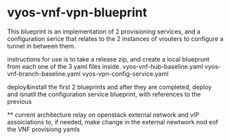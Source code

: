 # vyos-vnf-vpn-blueprint
This blueprint is an implementation of 2 provisioning services, and a configuration serice that relates to the 2 instances of vrouters to configure a tunnel in between them.

instructions for use is to take a release zip, and create a local blueprunt from each one of the 3 yaml files inside.
vyos-vnf-hub-baseline.yaml
vyos-vnf-branch-baseline.yaml
vyos-vpn-config-service.yaml

deploy&install the first 2 blueprints and after they are completed, deploy and isnatll the configuration service blueprint, with references to the previous 

** current architecture relay on openstack external network and vIP assoiciations to, if needed, make change in the external newtwork nod eof the VNF provisiong yamls
